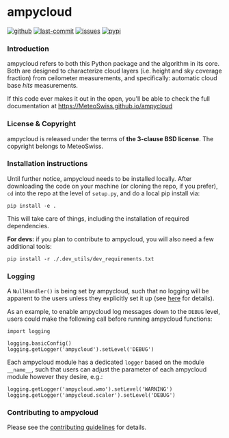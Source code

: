 # ampycloud

[![github](https://img.shields.io/github/release/MeteoSwiss/ampycloud.svg)](https://github.com/MeteoSwiss/ampycloud/releases)
[![last-commit](https://img.shields.io/github/last-commit/MeteoSwiss/ampycloud.svg?colorB=e6c000)](https://github.com/MeteoSwiss/ampycloud)
[![issues](https://img.shields.io/github/issues/MeteoSwiss/ampycloud.svg?colorB=b4001e)](https://github.com/MeteoSwiss/ampycloud/issues)
[![pypi](https://img.shields.io/pypi/v/ampycloud.svg?colorB=<brightgreen>)](https://pypi.python.org/pypi/ampycloud/)

### Introduction

ampycloud refers to both this Python package and the algorithm in its core. Both are designed to characterize cloud layers (i.e. height and sky coverage fraction) from ceilometer measurements, and specifically: automatic cloud base *hits* measurements.

If this code ever makes it out in the open, you'll be able to check the full documentation at
https://MeteoSwiss.github.io/ampycloud

### License & Copyright

ampycloud is released under the terms of **the 3-clause BSD license**. The copyright belongs to MeteoSwiss.

### Installation instructions

Until further notice, ampycloud needs to be installed locally. After downloading the code on your machine (or cloning the repo, if you prefer), `cd` into the repo at the level of `setup.py`, and
do a local pip install via:
```
pip install -e .
```

This will take care of things, including the installation of required dependencies.

**For devs:** if you plan to contribute to ampycloud, you will also need a few additional tools:
```
pip install -r ./.dev_utils/dev_requirements.txt
```

### Logging

A `NullHandler()` is being set by ampycloud, such that no logging will be apparent to the users
unless they explicitly set it up
(see [here](https://docs.python.org/3/howto/logging.html#configuring-logging-for-a-library) for details).

As an example, to enable ampycloud log messages down to the `DEBUG` level, users could make the following call before running ampycloud functions:
```
import logging

logging.basicConfig()
logging.getLogger('ampycloud').setLevel('DEBUG')
```
Each ampycloud module has a dedicated `logger` based on the module `__name__`, such that users can adjust the parameter of each ampycloud module however they desire, e.g.:
```
logging.getLogger('ampycloud.wmo').setLevel('WARNING')
logging.getLogger('ampycloud.scaler').setLevel('DEBUG')
```


### Contributing to ampycloud

Please see the [contributing guidelines](CONTRIBUTING.md) for details.
